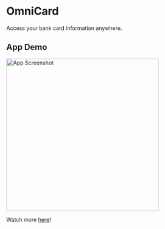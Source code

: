 # OmniCard

Access your bank card information anywhere. 

## App Demo

<img src="Screenshots/Screenshot%201.png" alt="App Screenshot" width="400"/>

Watch more [here](https://www.youtube.com/embed/pPuj9d9jqSY?si=OGJMZnnpgRwzNz2c)!
